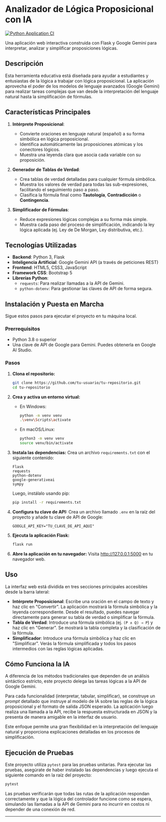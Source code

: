 # Analizador de Lógica Proposicional con IA

[![Python Application CI](https://github.com/tu-usuario/tu-repositorio/actions/workflows/ci.yml/badge.svg)](https://github.com/tu-usuario/tu-repositorio/actions/workflows/ci.yml)

Una aplicación web interactiva construida con Flask y Google Gemini para interpretar, analizar y simplificar proposiciones lógicas.

 <!-- Reemplaza con una captura de pantalla real -->

## Descripción

Esta herramienta educativa está diseñada para ayudar a estudiantes y entusiastas de la lógica a trabajar con lógica proposicional. La aplicación aprovecha el poder de los modelos de lenguaje avanzados (Google Gemini) para realizar tareas complejas que van desde la interpretación del lenguaje natural hasta la simplificación de fórmulas.

## Características Principales

1.  **Intérprete Proposicional**:
    -   Convierte oraciones en lenguaje natural (español) a su forma simbólica en lógica proposicional.
    -   Identifica automáticamente las proposiciones atómicas y los conectores lógicos.
    -   Muestra una leyenda clara que asocia cada variable con su proposición.

2.  **Generador de Tablas de Verdad**:
    -   Crea tablas de verdad detalladas para cualquier fórmula simbólica.
    -   Muestra los valores de verdad para todas las sub-expresiones, facilitando el seguimiento paso a paso.
    -   Clasifica la fórmula final como **Tautología**, **Contradicción** o **Contingencia**.

3.  **Simplificador de Fórmulas**:
    -   Reduce expresiones lógicas complejas a su forma más simple.
    -   Muestra cada paso del proceso de simplificación, indicando la ley lógica aplicada (ej. Ley de De Morgan, Ley distributiva, etc.).

## Tecnologías Utilizadas

-   **Backend**: Python 3, Flask
-   **Inteligencia Artificial**: Google Gemini API (a través de peticiones REST)
-   **Frontend**: HTML5, CSS3, JavaScript
-   **Framework CSS**: Bootstrap 5
-   **Librerías Python**:
    -   `requests`: Para realizar llamadas a la API de Gemini.
    -   `python-dotenv`: Para gestionar las claves de API de forma segura.

## Instalación y Puesta en Marcha

Sigue estos pasos para ejecutar el proyecto en tu máquina local.

### Prerrequisitos

-   Python 3.8 o superior
-   Una clave de API de Google para Gemini. Puedes obtenerla en Google AI Studio.

### Pasos

1.  **Clona el repositorio:**
    ```bash
    git clone https://github.com/tu-usuario/tu-repositorio.git
    cd tu-repositorio
    ```

2.  **Crea y activa un entorno virtual:**
    -   En Windows:
        ```bash
        python -m venv venv
        .\venv\Scripts\activate
        ```
    -   En macOS/Linux:
        ```bash
        python3 -m venv venv
        source venv/bin/activate
        ```

3.  **Instala las dependencias:**
    Crea un archivo `requirements.txt` con el siguiente contenido:
    ```
    Flask
    requests
    python-dotenv
    google-generativeai
    sympy
    ```
    Luego, instálalo usando pip:
    ```bash
    pip install -r requirements.txt
    ```

4.  **Configura tu clave de API:**
    Crea un archivo llamado `.env` en la raíz del proyecto y añade tu clave de API de Google:
    ```
    GOOGLE_API_KEY="TU_CLAVE_DE_API_AQUI"
    ```

5.  **Ejecuta la aplicación Flask:**
    ```bash
    flask run
    ```

6.  **Abre la aplicación en tu navegador:**
    Visita http://127.0.0.1:5000 en tu navegador web.

## Uso

La interfaz web está dividida en tres secciones principales accesibles desde la barra lateral:

-   **Intérprete Proposicional**: Escribe una oración en el campo de texto y haz clic en "Convertir". La aplicación mostrará la fórmula simbólica y la leyenda correspondiente. Desde el resultado, puedes navegar directamente para generar su tabla de verdad o simplificar la fórmula.
-   **Tabla de Verdad**: Introduce una fórmula simbólica (ej. `(P ∧ Q) → P`) y haz clic en "Generar". Se mostrará la tabla completa y la clasificación de la fórmula.
-   **Simplificador**: Introduce una fórmula simbólica y haz clic en "Simplificar". Verás la fórmula simplificada y todos los pasos intermedios con las reglas lógicas aplicadas.

## Cómo Funciona la IA

A diferencia de los métodos tradicionales que dependen de un análisis sintáctico estricto, este proyecto delega las tareas lógicas a la API de Google Gemini.

Para cada funcionalidad (interpretar, tabular, simplificar), se construye un *prompt* detallado que instruye al modelo de IA sobre las reglas de la lógica proposicional y el formato de salida JSON esperado. La aplicación luego realiza una llamada a la API, recibe la respuesta estructurada en JSON y la presenta de manera amigable en la interfaz de usuario.

Este enfoque permite una gran flexibilidad en la interpretación del lenguaje natural y proporciona explicaciones detalladas en los procesos de simplificación.

## Ejecución de Pruebas

Este proyecto utiliza `pytest` para las pruebas unitarias. Para ejecutar las pruebas, asegúrate de haber instalado las dependencias y luego ejecuta el siguiente comando en la raíz del proyecto:

```bash
pytest
```

Las pruebas verificarán que todas las rutas de la aplicación respondan correctamente y que la lógica del controlador funcione como se espera, simulando las llamadas a la API de Gemini para no incurrir en costos ni depender de una conexión de red.


---